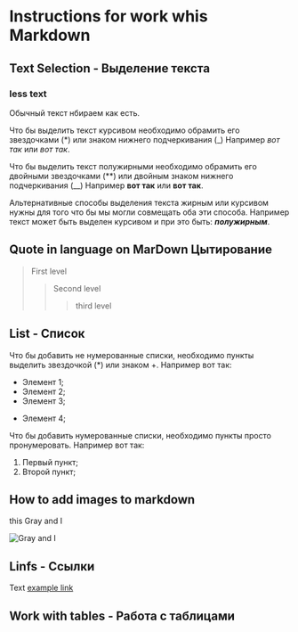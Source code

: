 # Instructions for work whis Markdown

## Text Selection - Выделение текста

### less text

Обычный текст нбираем как есть.

Что бы выделить текст курсивом необходимо обрамить  его звездочками (*) или знаком нижнего подчеркивания (_)
Например *вот так* или _вот так_.

Что бы выделить текст полужирными необходимо обрамить его двойными звездочками (**) или двойным знаком нижнего подчеркивания (__)
Например **вот так** или __вот так__.

Альтернативные способы выделения текста жирным или курсивом нужны для того что бы мы могли совмещать оба эти способа. Например текст может быть выделен курсивом и при это быть: _**полужирным**_.

## Quote in language on MarDown Цытирование

>First level
>>Second level
>>>third level


## List - Список
Что бы добавить не нумерованные списки, необходимо пункты выделить звездочкой (*) или знаком +.
Например вот так: 
* Элемент 1;
* Элемент 2;
* Элемент 3;
+ Элемент 4;

Что бы добавить нумерованные списки, необходимо пункты просто пронумеровать.
Например вот так:
1. Первый пункт; 
2. Второй пункт;

 ## How to add images to markdown

 this Gray and I

![Gray and I](Gray.jpg)
 

## Linfs - Ссылки
 Text [example link]("htt.example.come" "hint fluently подсказка")

## Work with tables - Работа с таблицами

